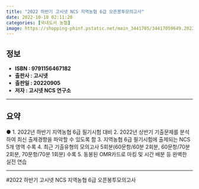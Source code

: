 ```yaml
---
title: "2022 하반기 고시넷 NCS 지역농협 6급 오픈봉투모의고사"
date: 2022-10-18 02:11:20
categories: [국내도서 농협]
image: https://shopping-phinf.pstatic.net/main_3441705/34417059649.20220915093443.jpg
---
```


## **정보**

- **ISBN : 9791156467182**
- **출판사 : 고시넷**
- **출판일 : 20220905**
- **저자 : 고시넷 NCS 연구소**

------



## **요약**

● 1. 2022년 하반기 지역농협 6급 필기시험 대비
2. 2022년 상반기 기출문제를 분석하여 최신 출제경향을 파악할 수 있도록 함
3. 지역농협 6급 필기시험에 출제되는 NCS 5개 영역 수록
4. 최근 기출유형의 모의고사 5회분(60문항/60분 2회분, 60문항/70분 2회분, 70문항/70분 1회분) 수록
5. 동봉된 OMR카드로 마킹 및 시간 배분 등 완벽한 실전 연습

------

#2022 하반기 고시넷 NCS 지역농협 6급 오픈봉투모의고사


